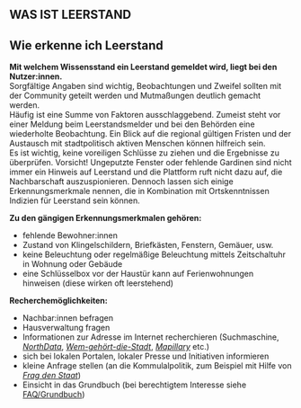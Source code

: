 
## WAS IST LEERSTAND 

## Wie erkenne ich Leerstand  

**Mit welchem Wissensstand ein Leerstand gemeldet wird, liegt bei den Nutzer:innen.**  
Sorgfältige Angaben sind wichtig, Beobachtungen und Zweifel sollten mit der Community geteilt werden und Mutmaßungen deutlich gemacht werden.   
Häufig ist eine Summe von Faktoren ausschlaggebend. Zumeist steht vor einer Meldung beim Leerstandsmelder und bei den Behörden eine wiederholte Beobachtung. Ein Blick auf die regional gültigen Fristen und der Austausch mit stadtpolitisch aktiven Menschen können hilfreich sein.  
 Es ist wichtig, keine voreiligen Schlüsse zu ziehen und die Ergebnisse zu überprüfen. Vorsicht! Ungeputzte Fenster oder fehlende Gardinen sind nicht immer ein Hinweis auf Leerstand und die Plattform ruft nicht dazu auf, die Nachbarschaft auszuspionieren. Dennoch lassen sich einige Erkennungsmerkmale nennen, die in Kombination mit Ortskenntnissen Indizien für Leerstand sein können.  
 
**Zu den gängigen Erkennungsmerkmalen gehören:**  
- fehlende Bewohner:innen
- Zustand von Klingelschildern, Briefkästen, Fenstern, Gemäuer, usw.
- keine Beleuchtung oder regelmäßige Beleuchtung mittels Zeitschaltuhr in Wohnung oder Gebäude
- eine Schlüsselbox vor der Haustür kann auf Ferienwohnungen hinweisen (diese wirken oft leerstehend)

**Recherchemöglichkeiten:**  
- Nachbar:innen befragen
- Hausverwaltung fragen
- Informationen zur Adresse im Internet recherchieren (Suchmaschine, *[NorthData](https://www.northdata.de/)*, *[Wem-gehört-die-Stadt](https://correctiv.org/themen/wem-gehoert-die-stadt/)*, *[Mapillary](https://www.mapillary.com)* etc.)
- sich bei lokalen Portalen, lokaler Presse und Initiativen informieren
- kleine Anfrage stellen (an die Kommulalpolitik, zum Beispiel mit Hilfe von *[Frag den Staat](https://fragdenstaat.de/)*)
- Einsicht in das Grundbuch (bei berechtigtem Interesse siehe [FAQ/Grundbuch](/site/faq_de))
